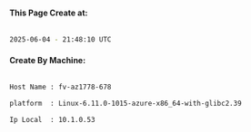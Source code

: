 
   
#### This Page Create at:

```bash

2025-06-04 - 21:48:10 UTC

```

#### Create By Machine:

```bash

Host Name : fv-az1778-678

platform  : Linux-6.11.0-1015-azure-x86_64-with-glibc2.39

Ip Local  : 10.1.0.53

```

